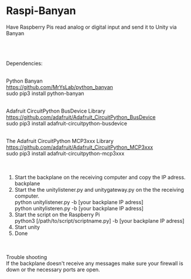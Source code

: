 # Raspi-Banyan

Have Raspberry Pis read analog or digital input and send it to Unity via Banyan<br><br><br><br>

Dependencies:<br><br>

Python Banyan <br>
https://github.com/MrYsLab/python_banyan<br>
sudo pip3 install python-banyan<br><br>

Adafruit CircuitPython BusDevice Library<br>
https://github.com/adafruit/Adafruit_CircuitPython_BusDevice<br>
sudo pip3 install adafruit-circuitpython-busdevice<br><br>

The Adafruit CircuitPython MCP3xxx Library<br>
https://github.com/adafruit/Adafruit_CircuitPython_MCP3xxx<br>
sudo pip3 install adafruit-circuitpython-mcp3xxx <br><br><br>


1. Start the backplane on the receiving computer and copy the IP adress.<br>
    backplane<br>
2. Start the the unitylistener.py and unitygateway.py on the the receiving computer.<br>
    python unitylistener.py -b [your backplane IP adress]<br>
    python unitylisteren.py -b [your backplane IP adress]<br>
3. Start the script on the Raspberry Pi<br>
    python3 [/path/to/script/scriptname.py] -b [your backplane IP adress]<br>
4. Start unity<br>
5. Done<br><br><br>


Trouble shooting<br>
If the backplane doesn't receive any messages make sure your firewall is down or the necessary ports are open.
